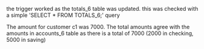 the trigger worked as the totals_6 table was updated.
this was checked with a simple 'SELECT * FROM TOTALS_6;' query

The amount for customer c1 was 7000.  The total amounts agree with the amounts in accounts_6 table as there is a total of 7000 (2000 in checking, 5000 in saving)


